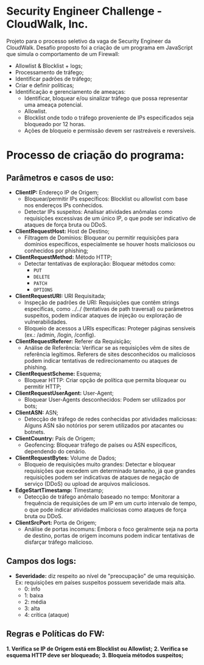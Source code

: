 # Security Engineer Challenge - CloudWalk, Inc.

Projeto para o processo seletivo da vaga de Security Engineer da CloudWalk. Desafio proposto foi a criação de um programa em JavaScript que simula o comportamento de um Firewall:
- Allowlist & Blocklist + logs;
- Processamento de tráfego;
- Identificar padrões de tráfego;
- Criar e definir políticas;
- Identificação e gerenciamento de ameaças:
  - Identificar, bloquear e/ou sinalizar tráfego que possa representar uma ameaça potencial.
  - Allowlist.
  - Blocklist onde todo o tráfego proveniente de IPs especificados seja bloqueado por 12 horas.
  - Ações de bloqueio e permissão devem ser rastreáveis e reversíveis.

# Processo de criação do programa:
## Parâmetros e casos de uso:
- **ClientIP:** Endereço IP de Origem;
  - Bloquear/permitir IPs específicos: Blocklist ou allowlist com base nos endereços IPs conhecidos.
  - Detectar IPs suspeitos: Analisar atividades anômalas como requisições excessivas de um único IP, o que pode ser indicativo de ataques de força bruta ou DDoS.
- **ClientRequestHost:** Host de Destino;
  - Filtragem de Domínios: Bloquear ou permitir requisições para domínios específicos, especialmente se houver hosts maliciosos ou conhecidos por phishing;
- **ClientRequestMethod:** Método HTTP;
  - Detectar tentativas de exploração: Bloquear métodos como:
    - `PUT`
    - `DELETE`
    - `PATCH`
    - `OPTIONS`
- **ClientRequestURI:** URI Requisitada;
  - Inspeção de padrões de URI: Requisições que contêm strings específicas, como ../../ (tentativas de path traversal) ou parâmetros suspeitos, podem indicar ataques de injeção ou exploração de vulnerabilidades.
  - Bloqueio de acessos a URIs específicas: Proteger páginas sensíveis (ex.: /admin, /login, /config).
- **ClientRequestReferer:** Referer da Requisição;
  - Análise de Referência: Verificar se as requisições vêm de sites de referência legítimos. Referers de sites desconhecidos ou maliciosos podem indicar tentativas de redirecionamento ou ataques de phishing.
- **ClientRequestScheme:** Esquema;
  - Bloquear HTTP: Criar opção de política que permita bloquear ou permitir HTTP;
- **ClientRequestUserAgent:** User-Agent;
  - Bloquear User-Agents desconhecidos: Podem ser utilizados por bots;
- **ClientASN:** ASN;
  - Detecção de tráfego de redes conhecidas por atividades maliciosas: Alguns ASN são notórios por serem utilizados por atacantes ou botnets.
- **ClientCountry:** País de Origem;
  - Geofencing: Bloquear tráfego de países ou ASN específicos, dependendo do cenário.
- **ClientRequestBytes:** Volume de Dados;
  - Bloqueio de requisições muito grandes: Detectar e bloquear requisições que excedem um determinado tamanho, já que grandes requisições podem ser indicativas de ataques de negação de serviço (DDoS) ou upload de arquivos maliciosos.
- **EdgeStartTimestamp:** Timestamp;
  - Detecção de tráfego anômalo baseado no tempo: Monitorar a frequência de requisições de um IP em um curto intervalo de tempo, o que pode indicar atividades maliciosas como ataques de força bruta ou DDoS.
- **ClientSrcPort:** Porta de Origem;
  - Análise de portas incomuns: Embora o foco geralmente seja na porta de destino, portas de origem incomuns podem indicar tentativas de disfarçar tráfego malicioso.

## Campos dos logs:
- **Severidade:** diz respeito ao nível de "preocupação" de uma requisição. Ex: requisições em países suspeitos possuem severidade mais alta.
  - 0: info
  - 1: baixa
  - 2: média
  - 3: alta
  - 4: crítica (ataque)

## Regras e Políticas do FW:
**1. Verifica se IP de Origem está em Blocklist ou Allowlist;**
**2. Verifica se esquema HTTP deve ser bloqueado;**
**3. Bloqueia métodos suspeitos;**



